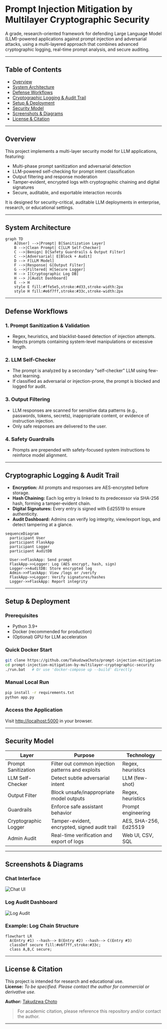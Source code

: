 # Prompt Injection Mitigation by Multilayer Cryptographic Security

A grade, research-oriented framework for defending Large Language Model (LLM)-powered applications against prompt injection and adversarial attacks, using a multi-layered approach that combines advanced cryptographic logging, real-time prompt analysis, and secure auditing.

---

## Table of Contents

- [Overview](#overview)
- [System Architecture](#system-architecture)
- [Defense Workflows](#defense-workflows)
- [Cryptographic Logging & Audit Trail](#cryptographic-logging--audit-trail)
- [Setup & Deployment](#setup--deployment)
- [Security Model](#security-model)
- [Screenshots & Diagrams](#screenshots--diagrams)
- [License & Citation](#license--citation)

---

## Overview

This project implements a multi-layer security model for LLM applications, featuring:

- Multi-phase prompt sanitization and adversarial detection
- LLM-powered self-checking for prompt intent classification
- Output filtering and response moderation
- Tamper-evident, encrypted logs with cryptographic chaining and digital signatures
- Secure, auditable, and exportable interaction records

It is designed for security-critical, auditable LLM deployments in enterprise, research, or educational settings.

---

## System Architecture

```mermaid
graph TD
    A[User] -->|Prompt| B[Sanitization Layer]
    B -->|Clean Prompt| C[LLM Self-Checker]
    C -->|Benign| D[Safety Guardrails & Output Filter]
    C -->|Adversarial| E[Block + Audit]
    D --> F[LLM Model]
    F -->|Response| G[Output Filter]
    G -->|Filtered| H[Secure Logger]
    H --> I[Cryptographic Log DB]
    H --> J[Audit Dashboard]
    E --> H
    style E fill:#ffe5e5,stroke:#d33,stroke-width:2px
    style H fill:#e6f7ff,stroke:#33c,stroke-width:2px
```

---

## Defense Workflows

### 1. Prompt Sanitization & Validation

- Regex, heuristics, and blacklist-based detection of injection attempts.
- Rejects prompts containing system-level manipulations or excessive length.

### 2. LLM Self-Checker

- The prompt is analyzed by a secondary "self-checker" LLM using few-shot learning.
- If classified as adversarial or injection-prone, the prompt is blocked and logged for audit.

### 3. Output Filtering

- LLM responses are scanned for sensitive data patterns (e.g., passwords, tokens, secrets), inappropriate content, or evidence of instruction injection.
- Only safe responses are delivered to the user.

### 4. Safety Guardrails

- Prompts are prepended with safety-focused system instructions to reinforce model alignment.

---

## Cryptographic Logging & Audit Trail

- **Encryption:** All prompts and responses are AES-encrypted before storage.
- **Hash Chaining:** Each log entry is linked to its predecessor via SHA-256 hash, forming a tamper-evident chain.
- **Digital Signatures:** Every entry is signed with Ed25519 to ensure authenticity.
- **Audit Dashboard:** Admins can verify log integrity, view/export logs, and detect tampering at a glance.

```mermaid
sequenceDiagram
  participant User
  participant FlaskApp
  participant Logger
  participant AuditDB

  User->>FlaskApp: Send prompt
  FlaskApp->>Logger: Log (AES encrypt, hash, sign)
  Logger->>AuditDB: Store encrypted log
  Admin->>FlaskApp: View /logs or /verify
  FlaskApp->>Logger: Verify signatures/hashes
  Logger->>FlaskApp: Report integrity
```

---

## Setup & Deployment

### Prerequisites

- Python 3.9+
- Docker (recommended for production)
- (Optional) GPU for LLM acceleration

### Quick Docker Start

```bash
git clone https://github.com/TakudzwaChoto/prompt-injection-mitigation-by-multilayer-cryptographic-security.git
cd prompt-injection-mitigation-by-multilayer-cryptographic-security
./run.bat   # Or use 'docker-compose up --build' directly
```

### Manual Local Run

```bash
pip install -r requirements.txt
python app.py
```

### Access the Application

Visit [http://localhost:5000](http://localhost:5000) in your browser.

---

## Security Model

| Layer                   | Purpose                                            | Technology         |
|-------------------------|----------------------------------------------------|--------------------|
| Prompt Sanitization     | Filter out common injection patterns and exploits  | Regex, heuristics  |
| LLM Self-Checker        | Detect subtle adversarial intent                   | LLM (few-shot)     |
| Output Filter           | Block unsafe/inappropriate model outputs           | Regex, heuristics  |
| Guardrails              | Enforce safe assistant behavior                    | Prompt engineering |
| Cryptographic Logger    | Tamper-evident, encrypted, signed audit trail      | AES, SHA-256, Ed25519 |
| Admin Audit             | Real-time verification and export of logs          | Web UI, CSV, SQL   |

---

## Screenshots & Diagrams

### Chat Interface

![Chat UI](docs/screenshots/chat_ui.png)

### Log Audit Dashboard

![Log Audit](docs/screenshots/log_audit.png)

### Example: Log Chain Structure

```mermaid
flowchart LR
  A(Entry #1) --hash--> B(Entry #2) --hash--> C(Entry #3)
  classDef secure fill:#e6f7ff,stroke:#33c;
  class A,B,C secure;
```

---

## License & Citation

This project is intended for research and educational use.  
**License:** *To be specified. Please contact the author for commercial or derivative use.*

**Author:** [Takudzwa Choto](https://github.com/TakudzwaChoto)

> For academic citation, please reference this repository and/or contact the author.

---
